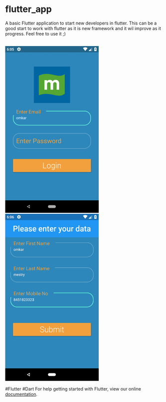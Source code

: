 # flutter_app

A basic Flutter application to start new developers in flutter. This can be a good start to work with flutter as it is new framework and it wil improve as it progress. Feel free to use it ;)

<br>
<img src="https://github.com/omanges/Flutter_Example/blob/master/assets/Screenshot_1530275748.png" width="300px">
<br>
<img src="https://github.com/omanges/Flutter_Example/blob/master/assets/Screenshot_1530275782.png" width="300px">

#Flutter #Dart
For help getting started with Flutter, view our online
[documentation](https://flutter.io/).
